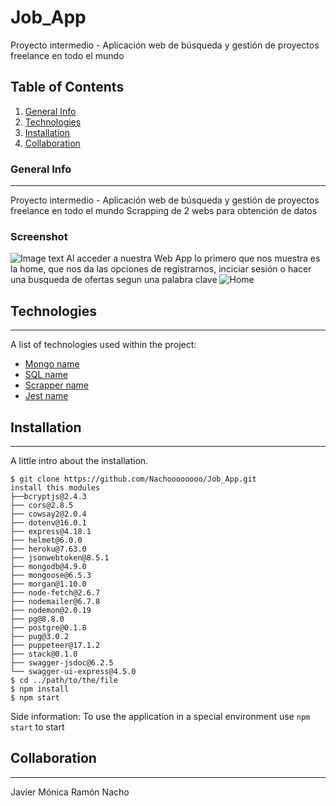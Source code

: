# Job_App
Proyecto intermedio - Aplicación web de búsqueda y gestión de proyectos freelance en todo el mundo
## Table of Contents
1. [General Info](#general-info)
2. [Technologies](#technologies)
3. [Installation](#installation)
4. [Collaboration](#collaboration)
### General Info
***
Proyecto intermedio - Aplicación web de búsqueda y gestión de proyectos freelance en todo el mundo
Scrapping de 2 webs para obtención de datos
### Screenshot
![Image text](https://uploads-ssl.webflow.com/60780bff57ddc42a6adc1d7e/607eeb4b0517b6659206c10f_thebridgelogo.svg)
Al acceder a nuestra Web App lo primero que nos muestra es la home, que nos da las opciones de registrarnos, inciciar sesión o hacer una busqueda de ofertas segun una palabra clave
![Home](https://user-images.githubusercontent.com/107397146/189875054-64a3921c-9a2f-4dd0-9865-2e976e442c53.jpg)



## Technologies
***
A list of technologies used within the project:
* [Mongo name](https://example.com)
* [SQL name](https://example.com)
* [Scrapper name](https://example.com)
* [Jest name](https://example.com)
## Installation
***
A little intro about the installation. 
```
$ git clone https://github.com/Nachoooooooo/Job_App.git
install this modules
├──bcryptjs@2.4.3
├── cors@2.8.5
├── cowsay2@2.0.4
├── dotenv@16.0.1
├── express@4.18.1
├── helmet@6.0.0
├── heroku@7.63.0
├── jsonwebtoken@8.5.1
├── mongodb@4.9.0
├── mongoose@6.5.3
├── morgan@1.10.0
├── node-fetch@2.6.7
├── nodemailer@6.7.8
├── nodemon@2.0.19
├── pg@8.8.0
├── postgre@0.1.8
├── pug@3.0.2
├── puppeteer@17.1.2
├── stack@0.1.0
├── swagger-jsdoc@6.2.5
└── swagger-ui-express@4.5.0
$ cd ../path/to/the/file
$ npm install
$ npm start
```
Side information: To use the application in a special environment use ```npm start``` to start
## Collaboration
***
Javier
Mónica
Ramón
Nacho
